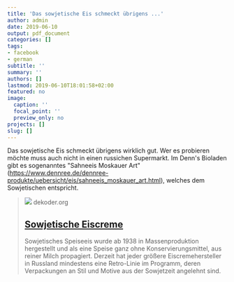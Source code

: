 ```yaml
---
title: 'Das sowjetische Eis schmeckt übrigens ...'
author: admin
date: 2019-06-10
output: pdf_document
categories: []
tags:
- facebook
- german
subtitle: ''
summary: ''
authors: []
lastmod: 2019-06-10T18:01:58+02:00
featured: no
image:
  caption: ''
  focal_point: ''
  preview_only: no
projects: []
slug: []
---
```

Das sowjetische Eis schmeckt übrigens wirklich gut. Wer es probieren möchte muss auch nicht in einen russichen Supermarkt. Im Denn's Bioladen gibt es sogenanntes "Sahneeis Moskauer Art" (https://www.dennree.de/dennree-produkte/uebersicht/eis/sahneeis_moskauer_art.html), welches dem Sowjetischen entspricht.
> [![](https://www.dekoder.org/sites/default/files/morozhenoe_1.png)](https://www.dekoder.org/de/gnose/sowjetisches-eis-plombir-moroshenoje)
> dekoder.org
> ## [Sowjetische Eiscreme](https://www.dekoder.org/de/gnose/sowjetisches-eis-plombir-moroshenoje)
>
>Sowjetisches Speiseeis wurde ab 1938 in Massenproduktion hergestellt und als eine Speise ganz ohne Konservierungsmittel, aus reiner Milch propagiert. Derzeit hat jeder größere Eiscremehersteller in Russland mindestens eine Retro-Linie im Programm, deren Verpackungen an Stil und Motive aus der Sowjetzeit angelehnt sind.

